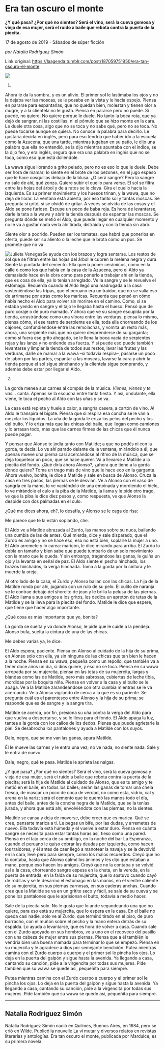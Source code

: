 # Era tan oscuro el monte

**¿Y qué pasa? ¿Por qué no sientes? Será el vino, será la cueva gomosa y vieja de esa mujer, será el ruido a baile que rebota contra la puerta de la piecita.**

17 de agosto de 2019 - Sábados de súper ficción

_por Natalia Rodríguez Simón_

Link original: https://laagenda.tumblr.com/post/187059751950/era-tan-oscuro-el-monte

![](https://64.media.tumblr.com/ef4e5e26e4f774a1c9accd751d99453e/706def5049bcf585-34/s500x750/98e99738eaaf77dd14f6b4f5fc5220be09a7d3fe.jpg)



1.

Ahora le da la sombra, y es un alivio. El primer sol le lastimaba los ojos y no la dejaba ver las moscas, se le posaba en la vista y le hacía espejo. Piensa en pararse para espantarlas, que no quedan bien, molestan y tienen olor a mugre, y a la clientela no le gusta. Piensa en pararse pero no puede. Sí puede, no quiere. No quiere porque le duele. No tanto la boca rota, que ya dejó de sangrar, ni las costillas, ni el pómulo que se hizo monte en la cara. Le duele otra cosa, algo que no se toca y no sabe qué, pero no se toca. No puede tocarse aunque se quiera. No conoce la palabra para decirlo. Le gustaría decirla en inglés, pero para eso tendría que haber ido a la escuela como la Azucena, que una tarde, mientras jugaban en su patio, le dijo una palabra que ella no entendió, se la dijo mientras apuntaba con el índice, se la dijo feo, y era inglés, seguro que era una palabra en inglés que no se toca, como eso que está doliéndole. 

La wawa sigue llorando a grito pelado, pero no es eso lo que le duele. Debe ser hora de mamar; lo siente en el brote de los pezones, en el jugo espeso que le hace cosquillas debajo de la blusa. ¿O será sangre? Pero la sangre no sale de ahí, qué zonza. Quiere subir el cuello para verse. El sol se filtra entre las hojas del árbol y de a ratos se le clava. Gira el cuello hacia la izquierda. Es su primer movimiento y los huesos trinan, y la wawa, que no deja de llorar. La ventana está abierta, por eso tanto sol y tantas moscas. Se pregunta si gritó, si se olvidó de gritar. A veces se olvida de las cosas y el Aldo se pone furioso. Escupe un poco de baba roja. Es hora de levantarse, darle la teta a la wawa y abrir la tienda después de espantar las moscas. Se pregunta dónde se metió el Aldo, que puede llegar en cualquier momento y no le va a gustar nada verla ahí tirada, distraída y con la tienda sin abrir. 

Siente olor a podrido. Pueden ser los tomates, que habrá que ponerlos en oferta, puede ser su aliento o la leche que le brota como un pus. Se promete que no va 

![Julieta Venegas](https://64.media.tumblr.com/f3861eff4d48b8c3bb27369c6e558099/706def5049bcf585-74/s250x400/e10f4cbea5e3ac3531a24e96d90bff1de8f3db68.jpg)Se ayuda con los brazos y logra sentarse. Los restos de sol que se filtran entre las hojas del árbol le cubren la melena negra y dura. Siente la puntada del cemento. Ella quería poner cerámicos, como en la calle o como los que había en la casa de la Azucena, pero el Aldo ya demasiado hace en la obra como para ponerlo a trabajar ahí en la tienda, que es cosa de ella, ya lo tenían arreglado. Ve la sangre y se le revuelve el estómago. Recuerda cuando el Aldo llegó una madrugada a la casa sosteniéndose las tripas, que el peruano era un traidor, que no se valía eso de arrimarse por atrás como los maricas. Recuerda que pensó en cómo había hecho el Aldo para volver sin morirse en el camino. Cómo, si se estaba yendo en sangre y el tajo le llegaba hasta el hueso. Pensó que de puro coraje o de puro mamado. Y ahora que ve su sangre escupida por la tienda, arrastrándose como una víbora entre las verduras, piensa lo mismo, piensa cómo, si ese rastro de serpiente es ella, toda ella chorreando de los cajones, confundiéndose entre las remolachas, y vomita un resto más, ahora, una serpiente más que no quiere desprenderse de su garganta; como si fuera ese grito ahogado, se le llena la boca vacía de serpientes rojas y las lanza y no entiende esa fuerza. Y si puede eso puede también levantarse y limpiar la tienda de todos sus restos, lavar las frutas y las verduras, darle de mamar a la wawa –si todavía respira–, pasarse un poco de jabón por las partes, espantar a las moscas, lavarse la cara y abrir la tienda porque el sol sigue pinchando y la clientela sigue comprando, y además debe estar por llegar el Aldo. 

2. 

La gorda menea sus carnes al compás de la música. *Vienes, vienes y te vas…* canta. Apenas se la escucha entre tanta fiesta. Y así, ondulante, ella viene, le toca el pecho al Aldo con las uñas y se va. 

La casa está repleta y huele a calor, a sangría casera, a cartón de vino. Al Aldo le transpira el bigote. Piensa que si respira esa concha se le van a mezclar los líquidos. La uña de la gorda le eriza los pelos del pecho y los del bulto. Y lo eriza más que las chicas del baile, que llegan como camiones y lo arrasan todo, más que las carnes firmes de las chicas que él nunca puede pagar. 

Y pensar que Alonso te jodía tanto con Matilde; a que no podés ni con la gorda, te decía. Lo ve ahí parado delante de la ventana, mirándolo a él, que apenas mueve una pierna casi acercándose al ritmo de la música, que se deja toquetear un poco, que se hace querer. Va a llevarse a Matilde a la piecita del fondo. ¿Qué diría ahora Alonso?, ¿ahora que tiene a la gorda donde quiere? Toma un trago más de vino que le hace eco en la garganta. Ahora vuelvo, bonita, le dice a Matilde y sale en busca de Alonso. Cruza la casa en tres pasos, las piernas se le desvían. Ve a Alonso con el vaso de sangría en la mano, lo ve vaciándolo de una empinada y mordiendo el hielo, lo ve mirándole el culo a la piba de la Matilde, la llama y le pide otro trago, ve que la piba le dice diez pesos y, como respuesta, ve que Alonso la despide con dos palmadas en el culo. 

¿Qué me dices ahora, eh?, lo desafía, y Alonso se le caga de risa: 

Me parece que te la están soplando, che. 

El Aldo ve a Matilde abrazada al Zurdo, las manos sobre su nuca, bailando una cumbia de las de antes. Qué mierda, dice y sale disparado, que el Zurdo es amigo y no se hace eso, eso no está bien, soplarle la mujer a uno. El Aldo arremete y lo carea: maricón, le dice mirando para arriba. El Zurdo lo dobla en tamaño y bien sabe que puede tumbarlo de un solo movimiento con la mano que le queda. Y sin embargo, tragándose las ganas, le guiña un ojo y la levanta en señal de paz. El Aldo siente el pecho hinchado, los brazos hinchados, la verga hinchada. Toma a la gorda por la cintura y le muerde la oreja. 

Al otro lado de la casa, el Zurdo y Alonso bailan con las chicas. La hija de la Matilde ronda por ahí, jugando con un rulo de su pelo. El culito de naranja se le contrae debajo del shorcito de jean y le brilla la pelusa de las piernas. El Aldo llama a sus amigos a los gritos, les dedica un apretón de tetas de la Matilde y se la lleva para la piecita del fondo. Matilde le dice que espere, que tiene que hacer algo importante. 

¿Qué cosa es más importante que yo, bonita? 

La gorda se suelta y va donde Alonso, le pide que le cuide a la pendeja. Alonso bufa, suelta la cintura de una de las chicas. 

Me debés varias ya, le dice. 

El Aldo espera, paciente. Piensa en Alonso al cuidado de la hija de su prima, en Alonso solo con ella, ya sin ninguna de las chicas que tan bien le hacen a la noche. Piensa en su wawa, pequeña como un repollo, que también va a tener doce años un día, si dios quiere, y eso no se toca. Piensa en su wawa arropada por su mujercita, piensa en las tetas de su mujercita, largas y blandas como las de Matilde, pero más sabrosas, cubiertas de leche tibia, mordidas por la boquita niña. Piensa en volver a la casa y el bulto se le apaga. Ve a la Matilde zarandeándose con otra cumbia mientras se le va acercando. Ve a Alonso vigilando de cerca a la que es su pariente. Se pregunta cuál es el parentesco entre Alonso y la hija de su prima; se responde que es de sangre y la sangre tira. 

Matilde se acerca, por fin, presiona su uña contra la verga del Aldo para que vuelva a despertarse, y se lo lleva para el fondo. El Aldo apaga la luz, tantea a la gorda con los callos de los dedos. Piensa que puede agrietarle la piel. Se desabrocha los pantalones y ayuda a Matilde con los suyos. 

Dale, negro, que se me van las ganas, apura Matilde. 

Él le mueve las carnes y le entra una vez; no ve nada, no siente nada. Sale y le entra de nuevo. 

Dale, negro, qué te pasa. Matilde le aprieta las nalgas. 

¿Y qué pasa? ¿Por qué no sientes? Será el vino, será la cueva gomosa y vieja de esa mujer, será el ruido a baile que rebota contra la puerta de la piecita; será la hija de Matilde al cuidado de Alonso, que es tu amigo y te metió en el baile, en todos los bailes; serán las ganas de tomar una chela fresca, de mascar un poco de coca de verdad, no como esta, vidrio, cal y arena en la nariz; será el cemento que te quemó las manos todo el día, antes del baile, antes de la concha negra de la Matilde, que se la tenías jurada, y ahora que está ahí, envolviéndote con las piernas, no la sientes. 

Matilde se cansa y deja de moverse, debe creer que es marica. Qué se cree, pensarte marica a ti. Le pegas un bife, por las dudas, y arremetes de nuevo. Ella todavía está húmeda y él vuelve a estar duro. Piensa en cuánta sangre se necesita para estar tantas horas así, tieso como una pared. Piensa en el tajo cerca de su ombligo, en la noche del bar La Esperanza, cuando el peruano le quiso cobrar las deudas por izquierda, como hacen los traidores, y él antes de caer llegó a manotear la navaja y se la devolvió en la cara, leve pero para siempre, como los malos recuerdos. Creyó que no la contaba, hasta que Alonso calmó los ánimos y les dijo que estaban a mano, porque eso hacen los amigos. Creyó que no la contaba y se volvió así a la casa, chorreando sangre espesa en la chata, en la vereda, en la puerta de entrada, en la falda de su mujercita, que lo sostuvo cuando cayó de rodillas y se le desarmó el estómago en las manos, en el vientre caliente de su mujercita, en sus piernas carnosas, en sus caderas anchas. Cuando cree que la Matilde se va en un gritito seco y fácil, se sale de su cueva y se pone los pantalones que le aprisionan el bulto, todavía a medio hacer. 

Sale de la piecita solo. No le gusta que lo ande segundeando una que no quiere, para eso está su mujercita, que lo espera en la casa. En el baile no queda casi nadie, solo ve al Zurdo, que terminó tirado en el piso, de puro borracho, con el muñón sobre el pecho y la mano entera detrás de su espalda. Lo ayuda a levantarse, que es hora de volver a casa. Cuando sale con el Zurdo apoyado en sus hombros, ve a uno en el recoveco del pasillo con una cabeza de mujer entre sus piernas. Piensa que a él también le vendría bien una buena mamada para terminar lo que se empezó. Piensa en su mujercita y le agradece a dios por semejante bendición. Putea mientras camina con el Zurdo cuerpo a cuerpo y el primer sol le pincha los ojos. Lo deja en la puerta del galpón y sigue hasta la avenida. Ya llegando a casa, cantando su canción, pide a la virgencita por todas sus mujeres. Pide también que su wawa se quede así, pequeñita para siempre. 

Putea mientras camina con el Zurdo cuerpo a cuerpo y el primer sol le pincha los ojos. Lo deja en la puerta del galpón y sigue hasta la avenida. Ya llegando a casa, cantando su canción, pide a la virgencita por todas sus mujeres. Pide también que su wawa se quede así, pequeñita para siempre. 



---

Natalia Rodríguez Simón
-----------------------

 Natalia Rodríguez Simón nació en Quilmes, Buenos Aires, en 1984, pero se crió en Wilde. Publicó la nouvelle La vi mutar y diversos relatos en revistas literarias y antologías. Era tan oscuro el monte, publicada por Mardulce, es su primera novela.

